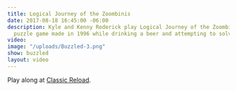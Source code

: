 ```yaml
---
title: Logical Journey of the Zoombinis
date: 2017-08-18 16:45:00 -06:00
description: Kyle and Kenny Roderick play Logical Journey of the Zoombinis, a educational
  puzzle game made in 1996 while drinking a beer and attempting to solve puzzles.
video: 
image: "/uploads/Buzzled-3.png"
show: buzzled
layout: video
---
```


Play along at [Classic Reload](https://classicreload.com/logical-journey-of-the-zoombinis.html).